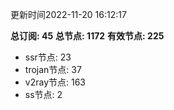 更新时间2022-11-20 16:12:17

**总订阅: 45**
**总节点: 1172**
**有效节点: 225**
- ssr节点: 23
- trojan节点: 37
- v2ray节点: 163
- ss节点: 2
